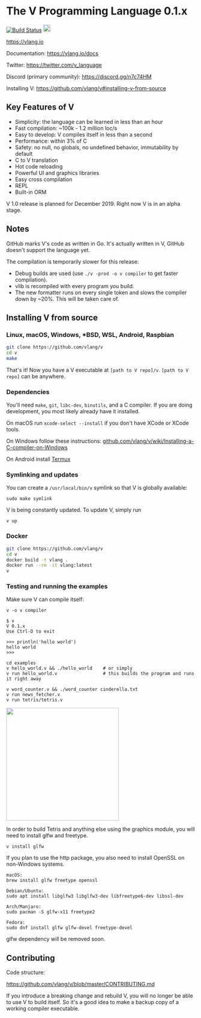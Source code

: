# The V Programming Language 0.1.x

[![Build Status](https://travis-ci.org/vlang/v.svg?branch=master)](https://travis-ci.org/vlang/v)
<a href='https://patreon.com/vlang'><img src='https://img.shields.io/endpoint.svg?url=https%3A%2F%2Fshieldsio-patreon.herokuapp.com%2Fvlang%2Fpledges&style=for-the-badge' height='20'></a>

https://vlang.io

Documentation: https://vlang.io/docs

Twitter: https://twitter.com/v_language

Discord (primary community): https://discord.gg/n7c74HM

Installing V: https://github.com/vlang/v#installing-v-from-source


## Key Features of V

- Simplicity: the language can be learned in less than an hour
- Fast compilation: ~100k - 1.2 million loc/s
- Easy to develop: V compiles itself in less than a second
- Performance: within 3% of C
- Safety: no null, no globals, no undefined behavior, immutability by default
- C to V translation
- Hot code reloading
- Powerful UI and graphics libraries
- Easy cross compilation
- REPL
- Built-in ORM

V 1.0 release is planned for December 2019. Right now V is in an alpha stage. 

## Notes

GitHub marks V's code as written in Go. It's actually written in V, GitHub doesn't support the language yet.

The compilation is temporarily slower for this release:

- Debug builds are used (use `./v -prod -o v compiler` to get faster compilation).
- vlib is recompiled with every program you build.
- The new formatter runs on every single token and slows the compiler down by ~20%. This will be taken care of.





## Installing V from source

### Linux, macOS, Windows, *BSD, WSL, Android, Raspbian


```bash
git clone https://github.com/vlang/v
cd v
make
```

That's it! Now you have a V executable at `[path to V repo]/v`. `[path to V repo]` can be anywhere.

### Dependencies

You'll need `make`, `git`, `libc-dev`, `binutils`, and a C compiler. If you are doing development, you most likely already have it installed.

On macOS run `xcode-select --install` if you don't have XCode or XCode tools.

On Windows follow these instructions: [github.com/vlang/v/wiki/Installing-a-C-compiler-on-Windows](https://github.com/vlang/v/wiki/Installing-a-C-compiler-on-Windows)

On Android install [Termux](https://termux.com/)

### Symlinking and updates

You can create a `/usr/local/bin/v` symlink so that V is globally available:

```
sudo make symlink
```

V is being constantly updated. To update V, simply run

```
v up
```

### Docker

```bash
git clone https://github.com/vlang/v
cd v
docker build -t vlang .
docker run --rm -it vlang:latest
v
```



### Testing and running the examples

Make sure V can compile itself:

```
v -o v compiler
```

```
$ v
V 0.1.x
Use Ctrl-D to exit

>>> println('hello world')
hello world
>>>
```


```
cd examples
v hello_world.v && ./hello_world    # or simply
v run hello_world.v                 # this builds the program and runs it right away

v word_counter.v && ./word_counter cinderella.txt
v run news_fetcher.v
v run tetris/tetris.v
```

<img src='https://raw.githubusercontent.com/vlang/v/master/examples/tetris/screenshot.png' width=300>


In order to build Tetris and anything else using the graphics module, you will need to install glfw and freetype.

```
v install glfw
```

If you plan to use the http package, you also need to install OpenSSL on non-Windows systems.

```
macOS:
brew install glfw freetype openssl

Debian/Ubuntu:
sudo apt install libglfw3 libglfw3-dev libfreetype6-dev libssl-dev

Arch/Manjaro:
sudo pacman -S glfw-x11 freetype2

Fedora:
sudo dnf install glfw glfw-devel freetype-devel
```

glfw dependency will be removed soon.

## Contributing

Code structure:

https://github.com/vlang/v/blob/master/CONTRIBUTING.md

If you introduce a breaking change and rebuild V, you will no longer be able to use V to build itself. So it's a good idea to make a backup copy of a working compiler executable.


